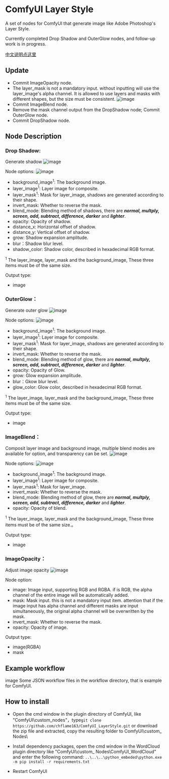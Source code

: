 # ComfyUI Layer Style
A set of nodes for ComfyUI that generate image like Adobe Photoshop's Layer Style.


Currently completed Drop Shadow and OuterGlow nodes, and follow-up work is in progress.

[中文说明点这里](./README_CN.MD)

## Update
* Commit ImageOpacity node.
* The layer_mask is not a mandatory input. without inputting will use the layer_image's alpha channel. It is allowed to use layers and masks with different shapes, but the size must be consistent.
![image](image/title.png)
* Commit ImageBlend node.
* Remove the mask channel output from the DropShadow node; Commit OuterGlow node.
* Commit DropShadow node.

## Node Description

### Drop Shadow:
Generate shadow
![image](image/drop_shadow_example.png)



Node options:
![image](image/drop_shadow_node.png)
* background_image<sup>1</sup>: The background image.
* layer_image<sup>1</sup>: Layer image for composite.
* layer_mask<sup>1</sup>: Mask for layer_image, shadows are generated according to their shape.
* invert_mask: Whether to reverse the mask.
* blend_mode: Blending method of shadows, there are **_normal, multply, screen, add, subtract, difference, darker_** and **_lighter_**.
* opacity: Opacity of shadow.
* distance_x: Horizontal offset of shadow.
* distance_y: Vertical offset of shadow.
* grow: Shadow expansion amplitude.
* blur：Shadow blur level.
* shadow_color: Shadow color, described in hexadecimal RGB format.
 
<sup>1</sup>  The layer_image, layer_mask and the background_image, These three items must be of the same size.

Output type:
* image


### OuterGlow：
Generate outer glow
![image](image/outer_glow_example.png)

Node options:
![image](image/outer_glow_node.png)
* background_image<sup>1</sup>: The background image.
* layer_image<sup>1</sup>: Layer image for composite.
* layer_mask<sup>1</sup>: Mask for layer_image, shadows are generated according to their shape.
* invert_mask: Whether to reverse the mask.
* blend_mode: Blending method of glow, there are **_normal, multply, screen, add, subtract, difference, darker_** and **_lighter_**.
* opacity: Opacity of Glow.
* grow: Glow expansion amplitude.
* blur：Gkow blur level.
* glow_color:  Glow color, described in hexadecimal RGB format.

<sup>1</sup>  The layer_image, layer_mask and the background_image, These three items must be of the same size.

Output type:
* image

### ImageBlend：
Composit  layer image and background image, multiple blend modes are available for option, and transparency can be set.
![image](image/image_blend_example.png)

Node options:
![image](image/image_blend_node.png)
* background_image<sup>1</sup>: The background image.
* layer_image<sup>1</sup>: Layer image for composite.
* layer_mask<sup>1</sup>: Mask for layer_image.
* invert_mask: Whether to reverse the mask.
* blend_mode: Blending method of glow, there are **_normal, multply, screen, add, subtract, difference, darker_** and **_lighter_**.
* opacity: Opacity of blend.


<sup>1</sup>  The layer_image, layer_mask and the background_image, These three items must be of the same size.。

Output type:
* image

### ImageOpacity：
Adjust image opacity
![image](image/image_opacity_example.png)

Node option:   
* image: Image input, supporting RGB and RGBA. if is RGB, the alpha channel of the entire image will be automatically added.
* mask: Mask input. this is not a mandatory input item. attention that if the image input has alpha channel and different masks are input simultaneously, the original alpha channel will be overwritten by the mask.
* invert_mask: Whether to reverse the mask.
* opacity: Opacity of image.

Output type:
* image(RGBA)
* mask

## Example workflow
image Some JSON workflow files in the workflow directory, that is example for ComfyUI.

## How to install 

* Open the cmd window in the plugin directory of ComfyUI, like "ComfyUI\custom_nodes\"，type```git clone https://github.com/chflame163/ComfyUI_LayerStyle.git```
or download the zip file and extracted, copy the resulting folder to ComfyUI\custom_ Nodes\

* Install dependency packages, open the cmd window in the WordCloud plugin directory like "ComfyUI\custom_ Nodes\ComfyUI_WordCloud" and enter the following command:
```..\..\..\python_embeded\python.exe -m pip install -r requirements.txt```

* Restart ComfyUI